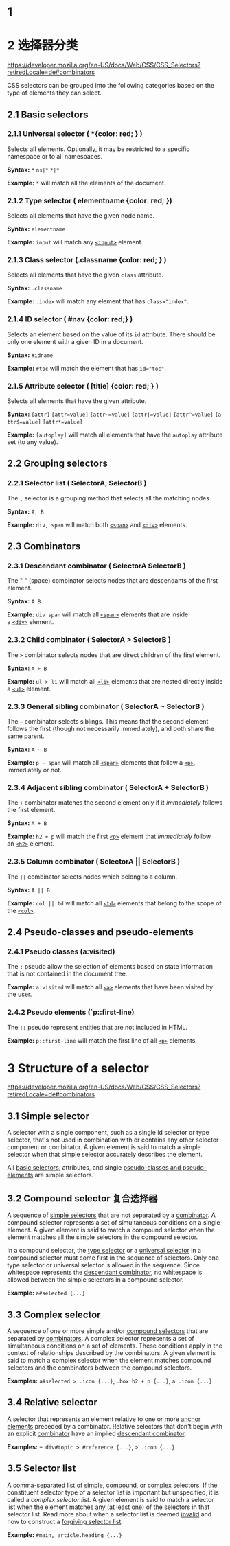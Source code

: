 # 1 

# 2 选择器分类

https://developer.mozilla.org/en-US/docs/Web/CSS/CSS_Selectors?retiredLocale=de#combinators

CSS selectors can be grouped into the following categories based on the type of elements they can select.

## 2.1 Basic selectors

### 2.1.1 Universal selector ( *{color: red; } )

Selects all elements. Optionally, it may be restricted to a specific namespace or to all namespaces.

**Syntax:** `*` `ns|*` `*|*`

**Example:** `*` will match all the elements of the document.

### 2.1.2 Type selector ( elementname {color: red; })

Selects all elements that have the given node name.

**Syntax:** `elementname`

**Example:** `input` will match any [`<input>`](https://developer.mozilla.org/en-US/docs/Web/HTML/Element/input) element.

### 2.1.3 Class selector (.classname {color: red; } )

Selects all elements that have the given `class` attribute.

**Syntax:** `.classname`

**Example:** `.index` will match any element that has `class="index"`.

### 2.1.4 ID selector ( #nav {color: red;} )

Selects an element based on the value of its `id` attribute. There should be only one element with a given ID in a document.

**Syntax:** `#idname`

**Example:** `#toc` will match the element that has `id="toc"`.

### 2.1.5 Attribute selector ( [title] {color: red; } )

Selects all elements that have the given attribute.

**Syntax:** `[attr]` `[attr=value]` `[attr~=value]` `[attr|=value]` `[attr^=value]` `[attr$=value]` `[attr*=value]`

**Example:** `[autoplay]` will match all elements that have the `autoplay` attribute set (to any value).

## 2.2 Grouping selectors

### 2.2.1 Selector list ( SelectorA, SelectorB )

The `,` selector is a grouping method that selects all the matching nodes.

**Syntax:** `A, B`

**Example:** `div, span` will match both [`<span>`](https://developer.mozilla.org/en-US/docs/Web/HTML/Element/span) and [`<div>`](https://developer.mozilla.org/en-US/docs/Web/HTML/Element/div) elements.

## 2.3 Combinators

### 2.3.1 Descendant combinator  ( SelectorA SelectorB )

The " " (space) combinator selects nodes that are descendants of the first element.

**Syntax:** `A B`

**Example:** `div span` will match all [`<span>`](https://developer.mozilla.org/en-US/docs/Web/HTML/Element/span) elements that are inside a [`<div>`](https://developer.mozilla.org/en-US/docs/Web/HTML/Element/div) element.

### 2.3.2 Child combinator ( SelectorA > SelectorB )

The `>` combinator selects nodes that are direct children of the first element.

**Syntax:** `A > B`

**Example:** `ul > li` will match all [`<li>`](https://developer.mozilla.org/en-US/docs/Web/HTML/Element/li) elements that are nested directly inside a [`<ul>`](https://developer.mozilla.org/en-US/docs/Web/HTML/Element/ul) element.

### 2.3.3 General sibling combinator ( SelectorA ~ SelectorB )

The `~` combinator selects siblings. This means that the second element follows the first (though not necessarily immediately), and both share the same parent.

**Syntax:** `A ~ B`

**Example:** `p ~ span` will match all [`<span>`](https://developer.mozilla.org/en-US/docs/Web/HTML/Element/span) elements that follow a [`<p>`](https://developer.mozilla.org/en-US/docs/Web/HTML/Element/p), immediately or not.

### 2.3.4 Adjacent sibling combinator ( SelectorA + SelectorB )

The `+` combinator matches the second element only if it *immediately* follows the first element.

**Syntax:** `A + B`

**Example:** `h2 + p` will match the first [`<p>`](https://developer.mozilla.org/en-US/docs/Web/HTML/Element/p) element that *immediately* follow an [`<h2>`](https://developer.mozilla.org/en-US/docs/Web/HTML/Element/Heading_Elements) element.

### 2.3.5 Column combinator ( SelectorA || SelectorB )

The `||` combinator selects nodes which belong to a column.

**Syntax:** `A || B`

**Example:** `col || td` will match all [`<td>`](https://developer.mozilla.org/en-US/docs/Web/HTML/Element/td) elements that belong to the scope of the [`<col>`](https://developer.mozilla.org/en-US/docs/Web/HTML/Element/col).

## 2.4 Pseudo-classes and pseudo-elements

### 2.4.1 Pseudo classes (a:visited)

The `:` pseudo allow the selection of elements based on state information that is not contained in the document tree.

**Example:** `a:visited` will match all [`<a>`](https://developer.mozilla.org/en-US/docs/Web/HTML/Element/a) elements that have been visited by the user.

### 2.4.2 Pseudo elements (`p::first-line)

The `::` pseudo represent entities that are not included in HTML.

**Example:** `p::first-line` will match the first line of all [`<p>`](https://developer.mozilla.org/en-US/docs/Web/HTML/Element/p) elements.

# 3 Structure of a selector

https://developer.mozilla.org/en-US/docs/Web/CSS/CSS_Selectors?retiredLocale=de#combinators

## 3.1 Simple selector

A selector with a single component, such as a single id selector or type selector, that's not used in combination with or contains any other selector component or combinator. A given element is said to match a simple selector when that simple selector accurately describes the element. 

All [basic selectors](https://developer.mozilla.org/en-US/docs/Web/CSS/CSS_Selectors?retiredLocale=de#basic_selectors), attributes, and single [pseudo-classes and pseudo-elements](https://developer.mozilla.org/en-US/docs/Web/CSS/CSS_Selectors?retiredLocale=de#pseudo-classes_and_pseudo-elements) are simple selectors.

## 3.2 Compound selector 复合选择器

A sequence of [simple selectors](https://developer.mozilla.org/en-US/docs/Web/CSS/CSS_Selectors?retiredLocale=de#simple_selector) that are not separated by a [combinator](https://developer.mozilla.org/en-US/docs/Web/CSS/CSS_Selectors?retiredLocale=de#combinators). A compound selector represents a set of simultaneous conditions on a single element. A given element is said to match a compound selector when the element matches all the simple selectors in the compound selector.

In a compound selector, the [type selector](https://developer.mozilla.org/en-US/docs/Web/CSS/Type_selectors) or a [universal selector](https://developer.mozilla.org/en-US/docs/Web/CSS/Universal_selectors) in a compound selector must come first in the sequence of selectors. Only one type selector or universal selector is allowed in the sequence. Since whitespace represents the [descendant combinator](https://developer.mozilla.org/en-US/docs/Web/CSS/Descendant_combinator), no whitespace is allowed between the simple selectors in a compound selector.

**Example:** `a#selected {...}`

## 3.3 Complex selector

A sequence of one or more simple and/or [compound selectors](https://developer.mozilla.org/en-US/docs/Web/CSS/CSS_Selectors?retiredLocale=de#compound_selector) that are separated by [combinators](https://developer.mozilla.org/en-US/docs/Web/CSS/CSS_Selectors?retiredLocale=de#combinators). A complex selector represents a set of simultaneous conditions on a set of elements. These conditions apply in the context of relationships described by the combinators. A given element is said to match a complex selector when the element matches compound selectors and the combinators between the compound selectors.

**Examples:** `a#selected > .icon {...}`, `.box h2 + p {...}`, `a .icon {...}`

## 3.4 Relative selector

A selector that represents an element relative to one or more [anchor elements](https://developer.mozilla.org/en-US/docs/Web/CSS/Pseudo-classes) preceded by a combinator. Relative selectors that don't begin with an explicit [combinator](https://developer.mozilla.org/en-US/docs/Web/CSS/CSS_Selectors?retiredLocale=de#combinators) have an implied [descendant combinator](https://developer.mozilla.org/en-US/docs/Web/CSS/Descendant_combinator).

**Examples:** `+ div#topic > #reference {...}`, `> .icon {...}`

## 3.5 Selector list 

A comma-separated list of [simple](https://developer.mozilla.org/en-US/docs/Web/CSS/CSS_Selectors?retiredLocale=de#simple_selector), [compound](https://developer.mozilla.org/en-US/docs/Web/CSS/CSS_Selectors?retiredLocale=de#compound_selector), or [complex](https://developer.mozilla.org/en-US/docs/Web/CSS/CSS_Selectors?retiredLocale=de#complex_selector) selectors. If the constituent selector type of a selector list is important but unspecified, it is called a *complex selector list*. A given element is said to match a selector list when the element matches any (at least one) of the selectors in that selector list. Read more about when a selector list is deemed [invalid](https://developer.mozilla.org/en-US/docs/Web/CSS/Selector_list#invalid_selector_list) and how to construct a [forgiving selector list](https://developer.mozilla.org/en-US/docs/Web/CSS/Selector_list#forgiving_selector_list).

**Example:** `#main, article.heading {...}`
